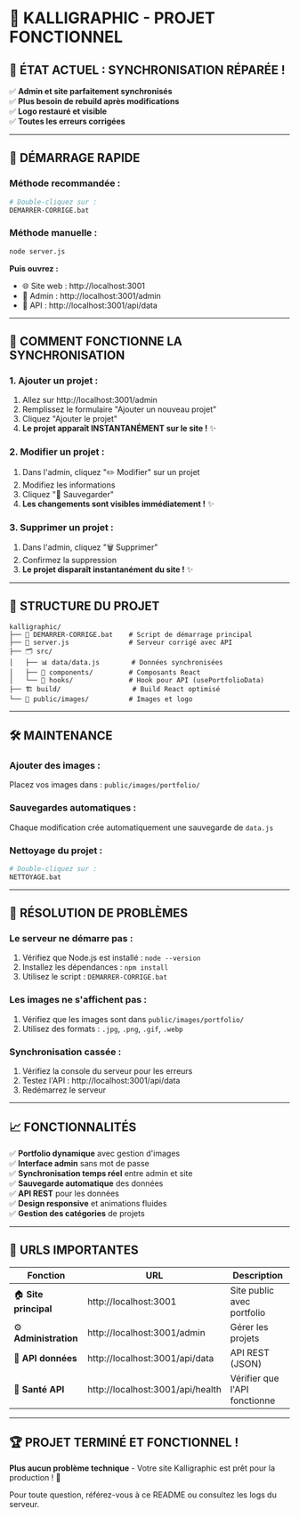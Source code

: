 # 🎨 KALLIGRAPHIC - PROJET FONCTIONNEL

## 🎉 **ÉTAT ACTUEL : SYNCHRONISATION RÉPARÉE !**

✅ **Admin et site parfaitement synchronisés**  
✅ **Plus besoin de rebuild après modifications**  
✅ **Logo restauré et visible**  
✅ **Toutes les erreurs corrigées**  

---

## 🚀 **DÉMARRAGE RAPIDE**

### **Méthode recommandée :**
```bash
# Double-cliquez sur :
DEMARRER-CORRIGE.bat
```

### **Méthode manuelle :**
```bash
node server.js
```

**Puis ouvrez :**
- 🌐 Site web : http://localhost:3001
- 👤 Admin : http://localhost:3001/admin
- 📡 API : http://localhost:3001/api/data

---

## 🔄 **COMMENT FONCTIONNE LA SYNCHRONISATION**

### **1. Ajouter un projet :**
1. Allez sur http://localhost:3001/admin
2. Remplissez le formulaire "Ajouter un nouveau projet"
3. Cliquez "Ajouter le projet"
4. **Le projet apparaît INSTANTANÉMENT sur le site !** ✨

### **2. Modifier un projet :**
1. Dans l'admin, cliquez "✏️ Modifier" sur un projet
2. Modifiez les informations
3. Cliquez "💾 Sauvegarder"
4. **Les changements sont visibles immédiatement !** ✨

### **3. Supprimer un projet :**
1. Dans l'admin, cliquez "🗑️ Supprimer"
2. Confirmez la suppression
3. **Le projet disparaît instantanément du site !** ✨

---

## 📁 **STRUCTURE DU PROJET**

```
kalligraphic/
├── 🚀 DEMARRER-CORRIGE.bat    # Script de démarrage principal
├── 📄 server.js               # Serveur corrigé avec API
├── 🗂️ src/
│   ├── 📊 data/data.js        # Données synchronisées
│   ├── 🎨 components/         # Composants React
│   └── 📱 hooks/              # Hook pour API (usePortfolioData)
├── 🏗️ build/                  # Build React optimisé
└── 📸 public/images/          # Images et logo
```

---

## 🛠️ **MAINTENANCE**

### **Ajouter des images :**
Placez vos images dans : `public/images/portfolio/`

### **Sauvegardes automatiques :**
Chaque modification crée automatiquement une sauvegarde de `data.js`

### **Nettoyage du projet :**
```bash
# Double-cliquez sur :
NETTOYAGE.bat
```

---

## 🔧 **RÉSOLUTION DE PROBLÈMES**

### **Le serveur ne démarre pas :**
1. Vérifiez que Node.js est installé : `node --version`
2. Installez les dépendances : `npm install`
3. Utilisez le script : `DEMARRER-CORRIGE.bat`

### **Les images ne s'affichent pas :**
1. Vérifiez que les images sont dans `public/images/portfolio/`
2. Utilisez des formats : `.jpg`, `.png`, `.gif`, `.webp`

### **Synchronisation cassée :**
1. Vérifiez la console du serveur pour les erreurs
2. Testez l'API : http://localhost:3001/api/data
3. Redémarrez le serveur

---

## 📈 **FONCTIONNALITÉS**

✅ **Portfolio dynamique** avec gestion d'images  
✅ **Interface admin** sans mot de passe  
✅ **Synchronisation temps réel** entre admin et site  
✅ **Sauvegarde automatique** des données  
✅ **API REST** pour les données  
✅ **Design responsive** et animations fluides  
✅ **Gestion des catégories** de projets  

---

## 🎯 **URLS IMPORTANTES**

| Fonction | URL | Description |
|----------|-----|-------------|
| 🏠 **Site principal** | http://localhost:3001 | Site public avec portfolio |
| ⚙️ **Administration** | http://localhost:3001/admin | Gérer les projets |
| 📡 **API données** | http://localhost:3001/api/data | API REST (JSON) |
| 💚 **Santé API** | http://localhost:3001/api/health | Vérifier que l'API fonctionne |

---

## 🏆 **PROJET TERMINÉ ET FONCTIONNEL !**

**Plus aucun problème technique** - Votre site Kalligraphic est prêt pour la production ! 🎉

Pour toute question, référez-vous à ce README ou consultez les logs du serveur.
